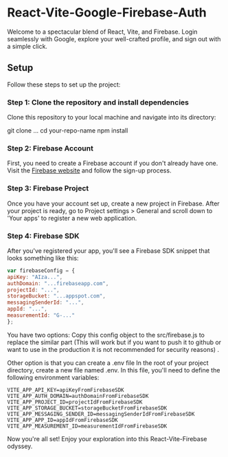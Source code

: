 # React-Vite-Google-Firebase-Auth

Welcome to a spectacular blend of React, Vite, and Firebase. Login seamlessly with Google, explore your well-crafted profile, and sign out with a simple click.

## Setup

Follow these steps to set up the project:

### Step 1: Clone the repository and install dependencies

Clone this repository to your local machine and navigate into its directory:

git clone ...
cd your-repo-name
npm install

### Step 2: Firebase Account

First, you need to create a Firebase account if you don't already have one. Visit the [Firebase website](https://firebase.google.com/) and follow the sign-up process.

### Step 3: Firebase Project

Once you have your account set up, create a new project in Firebase. After your project is ready, go to Project settings > General and scroll down to 'Your apps' to register a new web application.

### Step 4: Firebase SDK

After you've registered your app, you'll see a Firebase SDK snippet that looks something like this:

```javascript
var firebaseConfig = {
apiKey: "AIza...",
authDomain: "...firebaseapp.com",
projectId: "...",
storageBucket: "...appspot.com",
messagingSenderId: "...",
appId: "...",
measurementId: "G-..."
};
```

You have two options:
Copy this config object to the src/firebase.js to replace the similar part (This will work but if you want to push it to github or want to use in the production it is not recommended for security reasons) .

Other option is that you can create a .env file In the root of your project directory, create a new file named .env. In this file, you'll need to define the following environment variables:

```javscript
VITE_APP_API_KEY=apiKeyFromFirebaseSDK
VITE_APP_AUTH_DOMAIN=authDomainFromFirebaseSDK
VITE_APP_PROJECT_ID=projectIdFromFirebaseSDK
VITE_APP_STORAGE_BUCKET=storageBucketFromFirebaseSDK
VITE_APP_MESSAGING_SENDER_ID=messagingSenderIdFromFirebaseSDK
VITE_APP_APP_ID=appIdFromFirebaseSDK
VITE_APP_MEASUREMENT_ID=measurementIdFromFirebaseSDK
```

Now you're all set! Enjoy your exploration into this React-Vite-Firebase odyssey.
